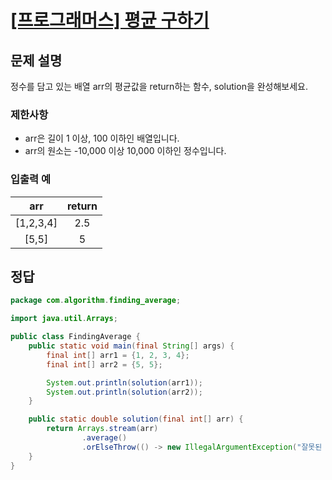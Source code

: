 # [\[프로그래머스\] 평균 구하기](https://programmers.co.kr/learn/courses/30/lessons/12944)

## 문제 설명
정수를 담고 있는 배열 arr의 평균값을 return하는 함수, solution을 완성해보세요.

### 제한사항
- arr은 길이 1 이상, 100 이하인 배열입니다.
- arr의 원소는 -10,000 이상 10,000 이하인 정수입니다.

### 입출력 예
arr | return
:---: | :---:
[1,2,3,4] | 2.5
[5,5] | 5

## 정답

```java
package com.algorithm.finding_average;

import java.util.Arrays;

public class FindingAverage {
    public static void main(final String[] args) {
        final int[] arr1 = {1, 2, 3, 4};
        final int[] arr2 = {5, 5};

        System.out.println(solution(arr1));
        System.out.println(solution(arr2));
    }

    public static double solution(final int[] arr) {
        return Arrays.stream(arr)
                .average()
                .orElseThrow(() -> new IllegalArgumentException("잘못된 값입니다."));
    }
}

```
